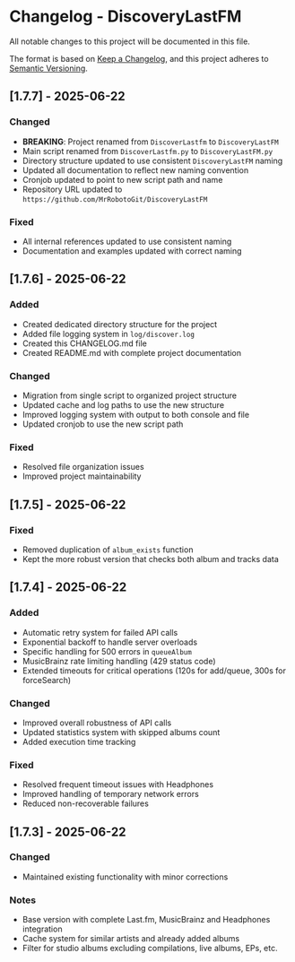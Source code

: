 # Changelog - DiscoveryLastFM

All notable changes to this project will be documented in this file.

The format is based on [Keep a Changelog](https://keepachangelog.com/en/1.0.0/),
and this project adheres to [Semantic Versioning](https://semver.org/spec/v2.0.0.html).

## [1.7.7] - 2025-06-22

### Changed
- **BREAKING**: Project renamed from `DiscoverLastfm` to `DiscoveryLastFM`
- Main script renamed from `DiscoverLastfm.py` to `DiscoveryLastFM.py`
- Directory structure updated to use consistent `DiscoveryLastFM` naming
- Updated all documentation to reflect new naming convention
- Cronjob updated to point to new script path and name
- Repository URL updated to `https://github.com/MrRobotoGit/DiscoveryLastFM`

### Fixed
- All internal references updated to use consistent naming
- Documentation and examples updated with correct naming

## [1.7.6] - 2025-06-22

### Added
- Created dedicated directory structure for the project
- Added file logging system in `log/discover.log`
- Created this CHANGELOG.md file
- Created README.md with complete project documentation

### Changed
- Migration from single script to organized project structure
- Updated cache and log paths to use the new structure
- Improved logging system with output to both console and file
- Updated cronjob to use the new script path

### Fixed
- Resolved file organization issues
- Improved project maintainability

## [1.7.5] - 2025-06-22

### Fixed
- Removed duplication of `album_exists` function
- Kept the more robust version that checks both album and tracks data

## [1.7.4] - 2025-06-22

### Added
- Automatic retry system for failed API calls
- Exponential backoff to handle server overloads
- Specific handling for 500 errors in `queueAlbum`
- MusicBrainz rate limiting handling (429 status code)
- Extended timeouts for critical operations (120s for add/queue, 300s for forceSearch)

### Changed
- Improved overall robustness of API calls
- Updated statistics system with skipped albums count
- Added execution time tracking

### Fixed
- Resolved frequent timeout issues with Headphones
- Improved handling of temporary network errors
- Reduced non-recoverable failures

## [1.7.3] - 2025-06-22

### Changed
- Maintained existing functionality with minor corrections

### Notes
- Base version with complete Last.fm, MusicBrainz and Headphones integration
- Cache system for similar artists and already added albums
- Filter for studio albums excluding compilations, live albums, EPs, etc.
